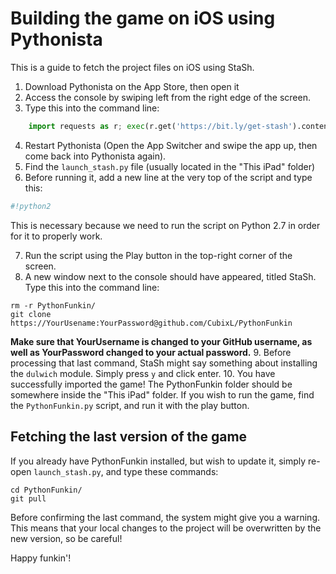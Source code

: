 # Building the game on iOS using Pythonista
This is a guide to fetch the project files on iOS using StaSh.

1. Download Pythonista on the App Store, then open it
2. Access the console by swiping left from the right edge of the screen.
3. Type this into the command line:
```Python
    import requests as r; exec(r.get('https://bit.ly/get-stash').content)
```
4. Restart Pythonista (Open the App Switcher and swipe the app up, then come back into Pythonista again).
5. Find the `launch_stash.py` file (usually located in the "This iPad" folder)
6. Before running it, add a new line at the very top of the script and type this:
```Python
#!python2
```
This is necessary because we need to run the script on Python 2.7 in order for it to properly work.

7. Run the script using the Play button in the top-right corner of the screen.
8. A new window next to the console should have appeared, titled StaSh. Type this into the command line:
```
rm -r PythonFunkin/
git clone https://YourUsename:YourPassword@github.com/CubixL/PythonFunkin
```
**Make sure that YourUsername is changed to your GitHub username, as well as YourPassword changed to your actual password.**
9. Before processing that last command, StaSh might say something about installing the `dulwich` module. Simply press `y` and click enter.
10. You have successfully imported the game! The PythonFunkin folder should be somewhere inside the "This iPad" folder.
If you wish to run the game, find the `PythonFunkin.py` script, and run it with the play button.

## Fetching the last version of the game
If you already have PythonFunkin installed, but wish to update it, simply re-open `launch_stash.py`, and type these commands:
```
cd PythonFunkin/
git pull
```
Before confirming the last command, the system might give you a warning. This means that your local changes to the project will be overwritten by the new version, so be careful!

Happy funkin'!
